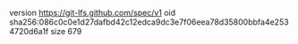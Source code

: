 version https://git-lfs.github.com/spec/v1
oid sha256:086c0c0e1d27dafbd42c12edca9dc3e7f06eea78d35800bbfa4e2534720d6a1f
size 679
